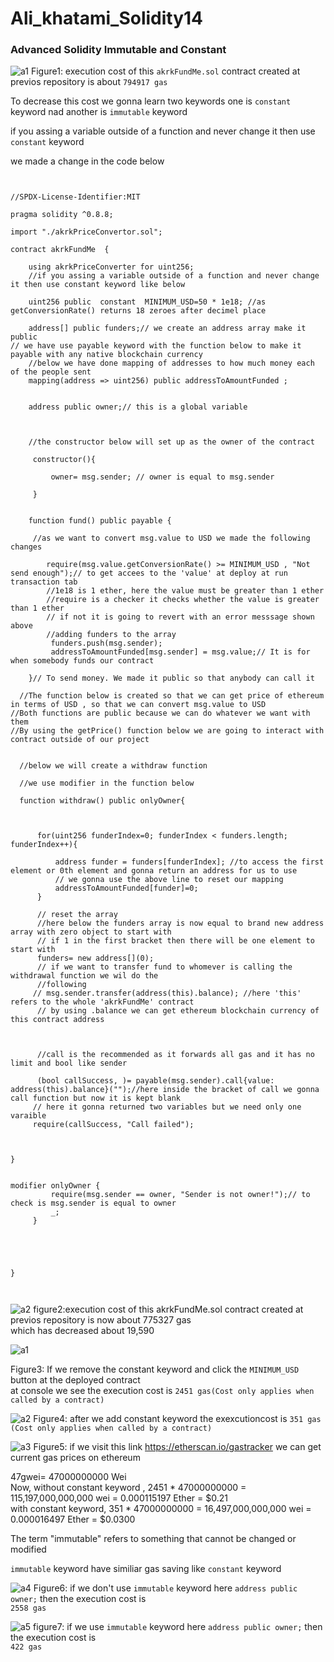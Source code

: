 # Ali_khatami_Solidity14
### Advanced Solidity Immutable and Constant 
![a1](https://github.com/C191068/Ali_khatami_Solidity14/assets/89090776/6e331a1f-a202-4834-9722-e244461d533c)
Figure1: execution cost of this ```akrkFundMe.sol``` contract created at previos repository is about ```794917 gas```

To decrease this cost we gonna learn two keywords one is ```constant``` keyword nad another is ```immutable``` keyword <br>

if you assing a variable outside of a function and never change it then use ```constant``` keyword 

we made a change in the code below

```


//SPDX-License-Identifier:MIT

pragma solidity ^0.8.8;

import "./akrkPriceConvertor.sol";

contract akrkFundMe  {

    using akrkPriceConverter for uint256;
    //if you assing a variable outside of a function and never change it then use constant keyword like below

    uint256 public  constant  MINIMUM_USD=50 * 1e18; //as getConversionRate() returns 18 zeroes after decimel place
 
    address[] public funders;// we create an address array make it public 
// we have use payable keyword with the function below to make it payable with any native blockchain currency
    //below we have done mapping of addresses to how much money each of the people sent
    mapping(address => uint256) public addressToAmountFunded ;


    address public owner;// this is a global variable



    //the constructor below will set up as the owner of the contract

     constructor(){

         owner= msg.sender; // owner is equal to msg.sender

     }


    function fund() public payable {
     
     //as we want to convert msg.value to USD we made the following changes
       
        require(msg.value.getConversionRate() >= MINIMUM_USD , "Not send enough");// to get accees to the 'value' at deploy at run transaction tab
        //1e18 is 1 ether, here the value must be greater than 1 ether
        //require is a checker it checks whether the value is greater than 1 ether
        // if not it is going to revert with an error messsage shown above
        //adding funders to the array 
         funders.push(msg.sender);
         addressToAmountFunded[msg.sender] = msg.value;// It is for when somebody funds our contract

    }// To send money. We made it public so that anybody can call it

  //The function below is created so that we can get price of ethereum in terms of USD , so that we can convert msg.value to USD
//Both functions are public because we can do whatever we want with them
//By using the getPrice() function below we are going to interact with contract outside of our project
  

  //below we will create a withdraw function

  //we use modifier in the function below

  function withdraw() public onlyOwner{

      

      for(uint256 funderIndex=0; funderIndex < funders.length; funderIndex++){

          address funder = funders[funderIndex]; //to access the first element or 0th element and gonna return an address for us to use
          // we gonna use the above line to reset our mapping 
          addressToAmountFunded[funder]=0;
      }

      // reset the array
      //here below the funders array is now equal to brand new address array with zero object to start with
      // if 1 in the first bracket then there will be one element to start with
      funders= new address[](0);
      // if we want to transfer fund to whomever is calling the withdrawal function we wil do the 
      //following
     // msg.sender.transfer(address(this).balance); //here 'this' refers to the whole 'akrkFundMe' contract
      // by using .balance we can get ethereum blockchain currency of this contract address 

      

      //call is the recommended as it forwards all gas and it has no limit and bool like sender

      (bool callSuccess, )= payable(msg.sender).call{value: address(this).balance}("");//here inside the bracket of call we gonna call function but now it is kept blank
     // here it gonna returned two variables but we need only one varaible
     require(callSuccess, "Call failed");


     
}


modifier onlyOwner {
         require(msg.sender == owner, "Sender is not owner!");// to check is msg.sender is equal to owner
         _;
     }

  
   
    

}



```

![a2](https://github.com/C191068/Ali_khatami_Solidity14/assets/89090776/f0a28b18-12c5-41a7-be01-55be3f1c1983)
figure2:execution cost of this akrkFundMe.sol contract created at previos repository is now about 775327 gas<br>
which has decreased about 19,590<br>

![a1](https://github.com/C191068/Ali_khatami_Solidity14/assets/89090776/beb2d224-78d5-4732-a7ed-37a2bae7d552)

Figure3: If we remove the constant keyword and click the ```MINIMUM_USD``` button at the deployed contract <br>
at console we see the execution cost is ```2451 gas(Cost only applies when called by a contract)```

![a2](https://github.com/C191068/Ali_khatami_Solidity14/assets/89090776/39a0797b-fb7e-4559-b54c-f884b2f1125e)
Figure4: after we add constant keyword the exexcutioncost is ```351 gas (Cost only applies when called by a contract)```

![a3](https://github.com/C191068/Ali_khatami_Solidity14/assets/89090776/2139cd25-fd0a-4528-8668-931bcc8320e6)
Figure5: if we visit this link https://etherscan.io/gastracker we can get current gas prices on ethereum<br>

47gwei= 47000000000 Wei <br>
Now, without constant keyword , 2451 * 47000000000 = 115,197,000,000,000 wei = 0.000115197 Ether =  $0.21<br>
with constant keyword, 351 * 47000000000 = 16,497,000,000,000 wei = 0.000016497 Ether = $0.0300<br>

The term "immutable" refers to something that cannot be changed or modified<br>

```immutable``` keyword have similiar gas saving like ```constant``` keyword<br>

![a4](https://github.com/C191068/Ali_khatami_Solidity14/assets/89090776/1778ba1a-53bb-4f06-bd9b-db9bbd74ddf8)
Figure6: if we don't use ```immutable``` keyword here ```address public owner;``` then the execution cost is<br>
```2558 gas```<br>

![a5](https://github.com/C191068/Ali_khatami_Solidity14/assets/89090776/02ec33be-7ab4-4e22-a955-1d72b8b37c11)
figure7: if we  use ```immutable``` keyword here ```address public owner;``` then the execution cost is<br>
```422 gas```<br>











